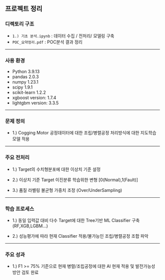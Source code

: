 ## 프로젝트 정리

### 디렉토리 구조
- `1.) 기초 분석.ipynb` : 데이터 수집 / 전처리/ 모델링 구축
- `POC_요약정리.pdf` : POC분석 결과 정리 
---

### 사용 환경
- Python 3.9.13
- pandas 2.0.3
- numpy 1.23.1
- scipy 1.9.1
- scikit-learn 1.2.2
- xgboost version: 1.7.4
- lightgbm version: 3.3.5
---

### 문제 정의

- 1.) Cogging Motor 공정데이터에 대한 조립/병렬공정 처리방식에 대한 지도학습 모델 적용
---

### 주요 전처리 
  - 1.) Target의 수치형분포에 대한 이상치 기준 설정  

  - 2.) 이상치 기준 Target 이진분류 학습위한 변형 [0(Normal),1(Fault)]

  - 3.) 품질 라벨링 불균형 가중치 조정 (Over/UnderSampling)

---
### 학습 프로세스

  - 1.) 동일 입력값 대비 다수 Target에 대한 Tree기반 ML Classifier 구축(RF,XGB,LGBM...)

  - 2.) 성능평가에 따라 현재 Classifier 적용/불가능인 조립/병렬공정 조합 파악 

---

### 주요 성과 

   - 1.) F1 >= 75% 기준으로 현재 병렬/조립공정에 대한 AI 현재 적용 및 발전가능성 방안 검토 완료 


